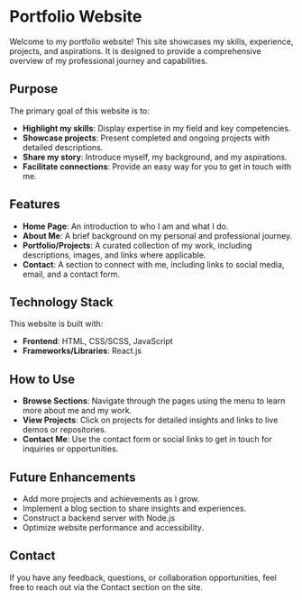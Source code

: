 # Portfolio Website
Welcome to my portfolio website! This site showcases my skills, experience, projects, and aspirations. It is designed to provide a comprehensive overview of my professional journey and capabilities.

## Purpose
The primary goal of this website is to:

- **Highlight my skills**: Display expertise in my field and key competencies.
- **Showcase projects**: Present completed and ongoing projects with detailed descriptions.
- **Share my story**: Introduce myself, my background, and my aspirations.
- **Facilitate connections**: Provide an easy way for you to get in touch with me.

## Features
- **Home Page**: An introduction to who I am and what I do.
- **About Me**: A brief background on my personal and professional journey.
- **Portfolio/Projects**: A curated collection of my work, including descriptions, images, and links where applicable.
- **Contact**: A section to connect with me, including links to social media, email, and a contact form.

## Technology Stack
This website is built with:

- **Frontend**: HTML, CSS/SCSS, JavaScript
- **Frameworks/Libraries**: React.js

## How to Use
- **Browse Sections**: Navigate through the pages using the menu to learn more about me and my work.
- **View Projects**: Click on projects for detailed insights and links to live demos or repositories.
- **Contact Me**: Use the contact form or social links to get in touch for inquiries or opportunities.

## Future Enhancements
- Add more projects and achievements as I grow.
- Implement a blog section to share insights and experiences.
- Construct a backend server with Node.js
- Optimize website performance and accessibility.

## Contact
If you have any feedback, questions, or collaboration opportunities, feel free to reach out via the Contact section on the site.
